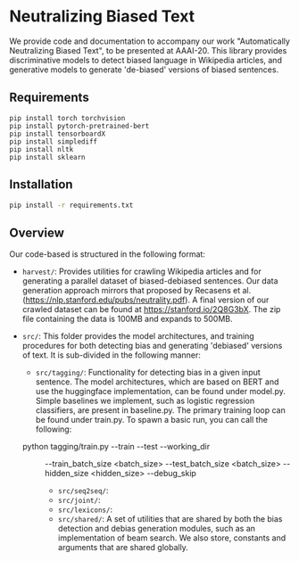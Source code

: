 # Neutralizing Biased Text

We provide code and documentation to accompany our work "Automatically Neutralizing Biased Text", to be presented at AAAI-20. This library provides discriminative models to detect biased language in Wikipedia articles, and generative models to generate 'de-biased' versions of biased sentences.

## Requirements 

```
pip install torch torchvision
pip install pytorch-pretrained-bert
pip install tensorboardX
pip install simplediff
pip install nltk
pip install sklearn
```

## Installation

```bash
pip install -r requirements.txt
```

## Overview 
Our code-based is structured in the following format: 

* `harvest/`: Provides utilities for crawling Wikipedia articles and for generating a parallel dataset of biased-debiased sentences. Our data generation approach mirrors that proposed by Recasens et al. (https://nlp.stanford.edu/pubs/neutrality.pdf). A final version of our crawled dataset can be found at https://stanford.io/2Q8G3bX. The zip file containing the data is 100MB
and expands to 500MB. 
* `src/`: This folder provides the model architectures, and training procedures for both detecting bias and generating 'debiased' versions of text. It is sub-divided in the following manner: 
    + `src/tagging/`: Functionality for detecting bias in a given input sentence. The model architectures, which are based on BERT and use the huggingface implementation, can be found under model.py. Simple baselines we implement, such as logistic regression classifiers, are present in baseline.py. The primary training loop can be found under train.py. To spawn a basic run,
    you can call the following: 

    python tagging/train.py --train <training dataset> --test <test dataset> --working_dir <dir> --train_batch_size <batch_size> --test_batch_size <batch_size>  --hidden_size <hidden_size> --debug_skip

    + `src/seq2seq/`: 
    + `src/joint/`: 
    + `src/lexicons/`:
    + `src/shared/`: A set of utilities that are shared by both the bias detection and debias generation modules, such as an implementation of beam search. We also store, constants and arguments that are shared globally.
